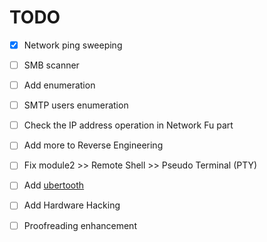 # TODO

- [x] Network ping sweeping
- [ ] SMB scanner
- [ ] Add enumeration
- [ ] SMTP users enumeration
- [ ] Check the IP address operation in Network Fu part
- [ ] Add more to Reverse Engineering 
- [ ] Fix module2 >> Remote Shell >> Pseudo Terminal (PTY)
- [ ] Add [ubertooth](http://www.evilsocket.net/2015/02/12/rubertooth-a-complete-ruby-porting-of-the-ubertooth-libraries-and-utilities/) 
- [ ] Add Hardware Hacking
- [ ] Proofreading enhancement

